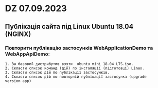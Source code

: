 ﻿# DZ 07.09.2023
## Публікація сайта під Linux Ubuntu 18.04 (NGINX)

### Повторити публікацію застосунків WebApplicationDemo та WebAppApiDemo:
	1. За базовий дистрибутив взяти  ubuntu mini 18.04 LTS.iso.
	2. Скласти список команд (дій) по інсталяції (підготовці) Linux.
	3. Скласти список дій по публікації застосунків.
	4. Скласти список дій по повторній публікації застосунка (upgrade version app)